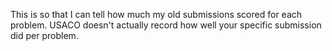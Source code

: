 This is so that I can tell how much my old submissions scored for each problem. USACO doesn't actually record how well your specific submission did per problem.
